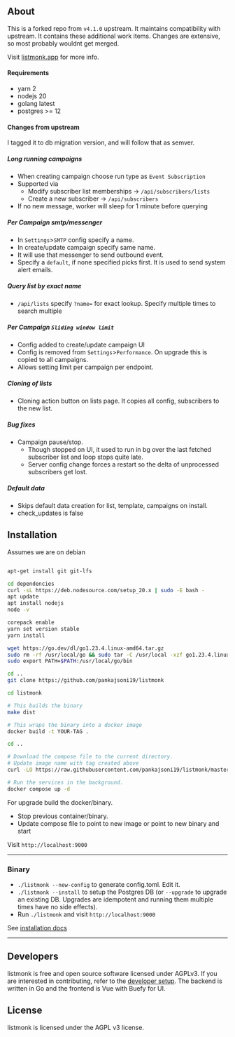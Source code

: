 ## About

This is a forked repo from `v4.1.0` upstream. It maintains compatibility with upstream. It contains these additional work items. Changes are extensive, so most probably wouldnt get merged.

Visit [listmonk.app](https://listmonk.app) for more info.

#### Requirements

* yarn 2
* nodejs 20
* golang latest
* postgres >= 12

#### Changes from upstream

I tagged it to db migration version, and will follow that as semver.

##### Long running campaigns
* When creating campaign choose run type as `Event Subscription`
* Supported via
	* Modify subscriber list memberships -> `/api/subscribers/lists`
	* Create a new subscriber -> `/api/subscribers`
* If no new message, worker will sleep for 1 minute before querying

##### Per Campaign smtp/messenger

* In `Settings`>`SMTP` config specify a name.
* In create/update campaign specify same name. 
* It will use that messenger to send outbound event.
* Specify a `default`, if none specified picks first. It is used to send system alert emails.

##### Query list by exact name

* `/api/lists` specify `?name=` for exact lookup. Specify multiple times to search multiple

##### Per Campaign `Sliding window limit`

* Config added to create/update campaign UI
* Config is removed from `Settings`>`Performance`. On upgrade this is copied to all campaigns.
* Allows setting limit per campaign per endpoint.

##### Cloning of lists

* Cloning action button on lists page. It copies all config, subscribers to the new list.

##### Bug fixes

* Campaign pause/stop. 
	* Though stopped on UI, it used to run in bg over the last fetched subscriber list and loop stops quite late.
	* Server config change forces a restart so the delta of unprocessed subscribers get lost.

##### Default data

* Skips default data creation for list, template, campaigns on install.
* check_updates is false

## Installation

Assumes we are on debian

```bash

apt-get install git git-lfs

cd dependencies
curl -sL https://deb.nodesource.com/setup_20.x | sudo -E bash -
apt update
apt install nodejs
node -v

corepack enable
yarn set version stable
yarn install

wget https://go.dev/dl/go1.23.4.linux-amd64.tar.gz
sudo rm -rf /usr/local/go && sudo tar -C /usr/local -xzf go1.23.4.linux-amd64.tar.gz
sudo export PATH=$PATH:/usr/local/go/bin

cd ..
git clone https://github.com/pankajsoni19/listmonk

cd listmonk

# This builds the binary
make dist

# This wraps the binary into a docker image
docker build -t YOUR-TAG .

cd ..

# Download the compose file to the current directory.
# Update image name with tag created above
curl -LO https://raw.githubusercontent.com/pankajsoni19/listmonk/master/docker-compose.yml

# Run the services in the background.
docker compose up -d
```

For upgrade build the docker/binary. 

* Stop previous container/binary.
* Update compose file to point to new image or point to new binary and start

Visit `http://localhost:9000`

__________________

### Binary
- `./listmonk --new-config` to generate config.toml. Edit it.
- `./listmonk --install` to setup the Postgres DB (or `--upgrade` to upgrade an existing DB. Upgrades are idempotent and running them multiple times have no side effects).
- Run `./listmonk` and visit `http://localhost:9000`

See [installation docs](https://listmonk.app/docs/installation)
__________________


## Developers
listmonk is free and open source software licensed under AGPLv3. If you are interested in contributing, refer to the [developer setup](https://listmonk.app/docs/developer-setup). The backend is written in Go and the frontend is Vue with Buefy for UI. 


## License
listmonk is licensed under the AGPL v3 license.
